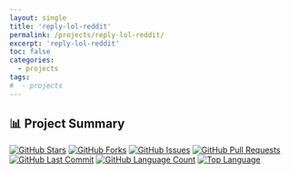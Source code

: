 ```yaml
---
layout: single
title: 'reply-lol-reddit'
permalink: /projects/reply-lol-reddit/
excerpt: 'reply-lol-reddit'
toc: false
categories:
  - projects
tags:
#  - projects
---
```


## 📊 Project Summary

[![GitHub Stars](https://img.shields.io/github/stars/nntin/Reply-LoL-Reddit?style=flat-square)](https://github.com/nntin/Reply-LoL-Reddit/stargazers)
[![GitHub Forks](https://img.shields.io/github/forks/nntin/Reply-LoL-Reddit?style=flat-square)](https://github.com/nntin/Reply-LoL-Reddit/network)
[![GitHub Issues](https://img.shields.io/github/issues/nntin/Reply-LoL-Reddit?style=flat-square)](https://github.com/nntin/Reply-LoL-Reddit/issues)
[![GitHub Pull Requests](https://img.shields.io/github/issues-pr/nntin/Reply-LoL-Reddit?style=flat-square)](https://github.com/nntin/Reply-LoL-Reddit/pulls)
[![GitHub Last Commit](https://img.shields.io/github/last-commit/nntin/Reply-LoL-Reddit?style=flat-square)](https://github.com/nntin/Reply-LoL-Reddit/commits)
[![GitHub Language Count](https://img.shields.io/github/languages/count/nntin/Reply-LoL-Reddit?style=flat-square)](https://github.com/nntin/Reply-LoL-Reddit)
[![Top Language](https://img.shields.io/github/languages/top/nntin/Reply-LoL-Reddit?style=flat-square)](https://github.com/nntin/Reply-LoL-Reddit)
